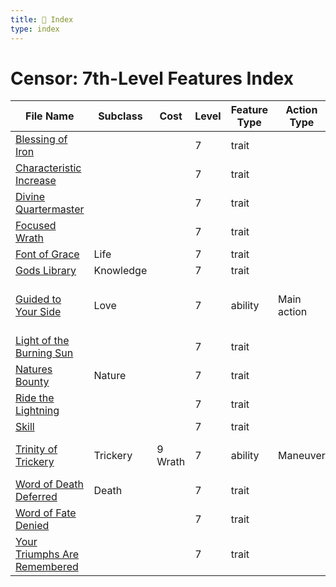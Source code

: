 ```yaml
---
title: 📑 Index
type: index
---
```


# Censor: 7th-Level Features Index

| File Name                                                             | Subclass  | Cost    | Level | Feature Type | Action Type | Distance  | Target             |
| --------------------------------------------------------------------- | --------- | ------- | ----- | ------------ | ----------- | --------- | ------------------ |
| [Blessing of Iron](../Blessing%20of%20Iron)                           |           |         | 7     | trait        |             |           |                    |
| [Characteristic Increase](../Characteristic%20Increase)               |           |         | 7     | trait        |             |           |                    |
| [Divine Quartermaster](../Divine%20Quartermaster)                     |           |         | 7     | trait        |             |           |                    |
| [Focused Wrath](../Focused%20Wrath)                                   |           |         | 7     | trait        |             |           |                    |
| [Font of Grace](../Font%20of%20Grace)                                 | Life      |         | 7     | trait        |             |           |                    |
| [Gods Library](../Gods%20Library)                                     | Knowledge |         | 7     | trait        |             |           |                    |
| [Guided to Your Side](../Guided%20to%20Your%20Side)                   | Love      |         | 7     | ability      | Main action | Ranged 10 | Self and each ally |
| [Light of the Burning Sun](../Light%20of%20the%20Burning%20Sun)       |           |         | 7     | trait        |             |           |                    |
| [Natures Bounty](../Natures%20Bounty)                                 | Nature    |         | 7     | trait        |             |           |                    |
| [Ride the Lightning](../Ride%20the%20Lightning)                       |           |         | 7     | trait        |             |           |                    |
| [Skill](../Skill)                                                     |           |         | 7     | trait        |             |           |                    |
| [Trinity of Trickery](../Trinity%20of%20Trickery)                     | Trickery  | 9 Wrath | 7     | ability      | Maneuver    | Ranged 10 | Self or one ally   |
| [Word of Death Deferred](../Word%20of%20Death%20Deferred)             | Death     |         | 7     | trait        |             |           |                    |
| [Word of Fate Denied](../Word%20of%20Fate%20Denied)                   |           |         | 7     | trait        |             |           |                    |
| [Your Triumphs Are Remembered](../Your%20Triumphs%20Are%20Remembered) |           |         | 7     | trait        |             |           |                    |
